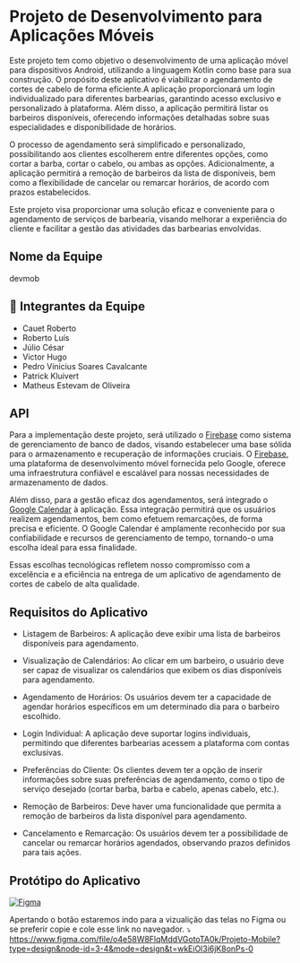 
# Projeto de Desenvolvimento para Aplicações Móveis

Este projeto tem como objetivo o desenvolvimento de uma aplicação móvel para dispositivos Android, utilizando a linguagem Kotlin como base para sua construção. O propósito deste aplicativo é viabilizar o agendamento de cortes de cabelo de forma eficiente.A aplicação proporcionará um login individualizado para diferentes barbearias, garantindo acesso exclusivo e personalizado à plataforma. Além disso, a aplicação permitirá listar os barbeiros disponíveis, oferecendo informações detalhadas sobre suas especialidades e disponibilidade de horários.

O processo de agendamento será simplificado e personalizado, possibilitando aos clientes escolherem entre diferentes opções, como cortar a barba, cortar o cabelo, ou ambas as opções.
Adicionalmente, a aplicação permitirá a remoção de barbeiros da lista de disponíveis, bem como a flexibilidade de cancelar ou remarcar horários, de acordo com prazos estabelecidos.

Este projeto visa proporcionar uma solução eficaz e conveniente para o agendamento de serviços de barbearia, visando melhorar a experiência do cliente e facilitar a gestão das atividades das barbearias envolvidas.

## Nome da Equipe
devmob


## 🚀 Integrantes da Equipe 

- Cauet Roberto
- Roberto Luís
- Júlio César
- Victor Hugo
- Pedro Vínicius Soares Cavalcante
- Patrick Kluivert
- Matheus Estevam de Oliveira


## API
Para a implementação deste projeto, será utilizado o [Firebase](https://firebase.google.com/?gad=1&gclid=CjwKCAjw9-6oBhBaEiwAHv1QvLedly1LZD4fsCi1DU-kGTsvNkcEaibP2_1kO2QYvSq6tWrrXi1pzRoCjS0QAvD_BwE&gclsrc=aw.ds) como sistema de gerenciamento de banco de dados, visando estabelecer uma base sólida para o armazenamento e recuperação de informações cruciais. O [Firebase](https://firebase.google.com/?gad=1&gclid=CjwKCAjw9-6oBhBaEiwAHv1QvLedly1LZD4fsCi1DU-kGTsvNkcEaibP2_1kO2QYvSq6tWrrXi1pzRoCjS0QAvD_BwE&gclsrc=aw.ds), uma plataforma de desenvolvimento móvel fornecida pelo Google, oferece uma infraestrutura confiável e escalável para nossas necessidades de armazenamento de dados.

Além disso, para a gestão eficaz dos agendamentos, será integrado o [Google Calendar](https://developers.google.com/calendar/api/guides/overview) à aplicação. Essa integração permitirá que os usuários realizem agendamentos, bem como efetuem remarcações, de forma precisa e eficiente. O Google Calendar é amplamente reconhecido por sua confiabilidade e recursos de gerenciamento de tempo, tornando-o uma escolha ideal para essa finalidade.

Essas escolhas tecnológicas refletem nosso compromisso com a excelência e a eficiência na entrega de um aplicativo de agendamento de cortes de cabelo de alta qualidade.

## Requisitos do Aplicativo
- Listagem de Barbeiros:
A aplicação deve exibir uma lista de barbeiros disponíveis para agendamento.

- Visualização de Calendários:
Ao clicar em um barbeiro, o usuário deve ser capaz de visualizar os calendários que exibem os dias disponíveis para agendamento.

- Agendamento de Horários:
Os usuários devem ter a capacidade de agendar horários específicos em um determinado dia para o barbeiro escolhido.

- Login Individual:
A aplicação deve suportar logins individuais, permitindo que diferentes barbearias acessem a plataforma com contas exclusivas.

- Preferências do Cliente:
Os clientes devem ter a opção de inserir informações sobre suas preferências de agendamento, como o tipo de serviço desejado (cortar barba, barba e cabelo, apenas cabelo, etc.).

- Remoção de Barbeiros:
Deve haver uma funcionalidade que permita a remoção de barbeiros da lista disponível para agendamento.

- Cancelamento e Remarcação:
Os usuários devem ter a possibilidade de cancelar ou remarcar horários agendados, observando prazos definidos para tais ações.

## Protótipo do Aplicativo
<a href="https://www.figma.com/file/o4e58W8FlqMddVGotoTA0k/Projeto-Mobile?type=design&node-id=3-4&mode=design&t=wkEiOl3i6jK8onPs-0" target="_blank"><img src="https://img.shields.io/badge/Figma-F24E1E?style=for-the-badge&logo=figma&logoColor=white" alt="Figma"></a>

Apertando o botão estaremos indo para a vizualição das telas no Figma ou se preferir copie e cole esse link no navegador. ⤵
https://www.figma.com/file/o4e58W8FlqMddVGotoTA0k/Projeto-Mobile?type=design&node-id=3-4&mode=design&t=wkEiOl3i6jK8onPs-0


